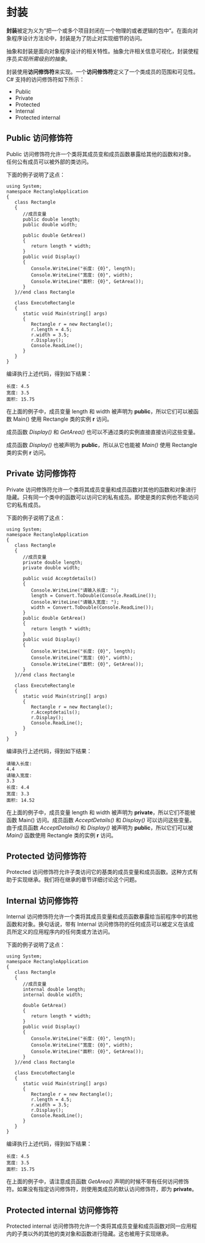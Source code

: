 # 封装

**封装**被定为义为“把一个或多个项目封闭在一个物理的或者逻辑的包中”。在面向对象程序设计方法论中，封装是为了防止对实现细节的访问。

抽象和封装是面向对象程序设计的相关特性。抽象允许相关信息可视化，封装使程序员*实现所需级别的抽象*。

封装使用**访问修饰符**来实现。一个**访问修饰符**定义了一个类成员的范围和可见性。C# 支持的访问修饰符如下所示：

- Public
- Private
- Protected
- Internal
- Protected internal

## Public 访问修饰符

Public 访问修饰符允许一个类将其成员变和成员函数暴露给其他的函数和对象。任何公有成员可以被外部的类访问。

下面的例子说明了这点：

```
using System;
namespace RectangleApplication
{
   class Rectangle
   {
      //成员变量
      public double length;
      public double width;
      
      public double GetArea()
      {
         return length * width;
      }
      public void Display()
      {
         Console.WriteLine("长度: {0}", length);
         Console.WriteLine("宽度: {0}", width);
         Console.WriteLine("面积: {0}", GetArea());
      }
   }//end class Rectangle
   
   class ExecuteRectangle
   {
      static void Main(string[] args)
      {
         Rectangle r = new Rectangle();
         r.length = 4.5;
         r.width = 3.5;
         r.Display();
         Console.ReadLine();
      }
   }
}
```

编译执行上述代码，得到如下结果：

```
长度: 4.5
宽度: 3.5
面积: 15.75
```

在上面的例子中，成员变量 length 和 width 被声明为 **public**，所以它们可以被函数 Main() 使用 Rectangle 类的实例 **r** 访问。

成员函数 *Display()* 和 *GetArea()* 也可以不通过类的实例直接直接访问这些变量。

成员函数 *Display()* 也被声明为 **public**，所以从它也能被 *Main()* 使用 Rectangle 类的实例 **r** 访问。

## Private 访问修饰符

Private 访问修饰符允许一个类将其成员变量和成员函数对其他的函数和对象进行隐藏。只有同一个类中的函数可以访问它的私有成员。即使是类的实例也不能访问它的私有成员。

下面的例子说明了这点：

```
using System;
namespace RectangleApplication 
{
   class Rectangle
   {
      //成员变量
      private double length;
      private double width;
      
      public void Acceptdetails()
      {
         Console.WriteLine("请输入长度: ");
         length = Convert.ToDouble(Console.ReadLine());
         Console.WriteLine("请输入宽度: ");
         width = Convert.ToDouble(Console.ReadLine());
      }
      public double GetArea()
      {
         return length * width;
      }
      public void Display()
      {
         Console.WriteLine("长度: {0}", length);
         Console.WriteLine("宽度: {0}", width);
         Console.WriteLine("面积: {0}", GetArea());
      }
   }//end class Rectangle
   
   class ExecuteRectangle
   {
      static void Main(string[] args)
      {
         Rectangle r = new Rectangle();
         r.Acceptdetails();
         r.Display();
         Console.ReadLine();
      }
   }
}
```

编译执行上述代码，得到如下结果：

```
请输入长度:
4.4
请输入宽度:
3.3
长度: 4.4
宽度: 3.3
面积: 14.52
```

在上面的例子中，成员变量 length 和 width 被声明为 **private**，所以它们不能被函数 Main() 访问。成员函数 *AcceptDetails()* 和 *Display()* 可以访问这些变量。由于成员函数 *AcceptDetails()* 和 *Display()* 被声明为 **public**，所以它们可以被 *Main()* 函数使用 Rectangle 类的实例 **r** 访问。

## Protected 访问修饰符

Protected 访问修饰符允许子类访问它的基类的成员变量和成员函数。这种方式有助于实现继承。我们将在继承的章节详细讨论这个问题。

## Internal 访问修饰符

Internal 访问修饰符允许一个类将其成员变量和成员函数暴露给当前程序中的其他函数和对象。换句话说，带有 Internal 访问修饰符的任何成员可以被定义在该成员所定义的应用程序内的任何类或方法访问。

下面的例子说明了这点：

```
using System;
namespace RectangleApplication
{
   class Rectangle
   {
      //成员变量
      internal double length;
      internal double width;
      
      double GetArea()
      {
         return length * width;
      }
      public void Display()
      {
         Console.WriteLine("长度: {0}", length);
         Console.WriteLine("宽度: {0}", width);
         Console.WriteLine("面积: {0}", GetArea());
      }
   }//end class Rectangle
   
   class ExecuteRectangle
   {
      static void Main(string[] args)
      {
         Rectangle r = new Rectangle();
         r.length = 4.5;
         r.width = 3.5;
         r.Display();
         Console.ReadLine();
      }
   }
}
```

编译执行上述代码，得到如下结果：

```
长度: 4.5
宽度: 3.5
面积: 15.75
```

在上面的例子中，请注意成员函数 *GetArea()* 声明的时候不带有任何访问修饰符。如果没有指定访问修饰符，则使用类成员的默认访问修饰符，即为 **private**。

## Protected internal 访问修饰符

Protected internal 访问修饰符允许一个类将其成员变量和成员函数对同一应用程内的子类以外的其他的类对象和函数进行隐藏。这也被用于实现继承。
